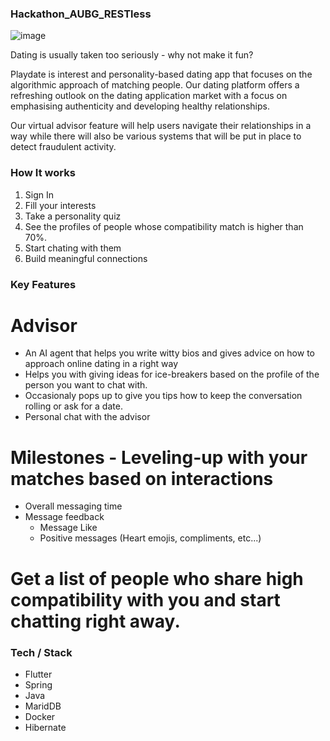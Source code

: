### Hackathon_AUBG_RESTless

![image](https://user-images.githubusercontent.com/67926029/229345396-cb9701ec-8af6-441e-be2d-7f84eca16749.png)


Dating is usually taken too seriously - why not make it fun?

Playdate is interest and personality-based dating app that focuses on the algorithmic approach of matching people. Our dating platform offers a refreshing outlook on the dating application market with a focus on emphasising authenticity and developing healthy relationships. 

Our virtual advisor feature will help users navigate their relationships in a way while there will also be various systems that will be put in place to detect fraudulent activity.

### How It works
  1) Sign In
  2) Fill your interests
  3) Take a personality quiz
  4) See the profiles of people whose compatibility match is higher than 70%.
  5) Start chating with them
  6) Build meaningful connections

### Key Features 
# Advisor
* An AI agent that helps you write witty bios and gives advice on how to approach online dating in a right way
* Helps you with giving ideas for ice-breakers based on the profile of the person you want to chat with.
* Occasionaly pops up to give you tips how to keep the conversation rolling or ask for a date.
* Personal chat with the advisor

# Milestones - Leveling-up with your matches based on interactions
  * Overall messaging time
  * Message feedback 
    * Message Like
    * Positive messages (Heart emojis, compliments, etc...)

# Get a list of people who share high compatibility with you and start chatting right away.

### Tech / Stack
* Flutter
* Spring
* Java
* MaridDB
* Docker
* Hibernate
